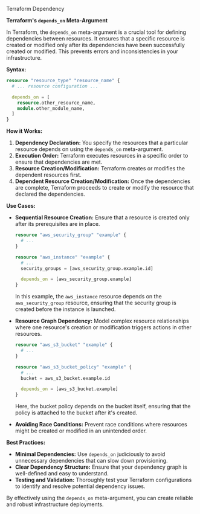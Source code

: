 Terraform Dependency

**Terraform's `depends_on` Meta-Argument**

In Terraform, the `depends_on` meta-argument is a crucial tool for defining dependencies between resources. It ensures that a specific resource is created or modified only after its dependencies have been successfully created or modified. This prevents errors and inconsistencies in your infrastructure.

**Syntax:**

```terraform
resource "resource_type" "resource_name" {
  # ... resource configuration ...

  depends_on = [
    resource.other_resource_name,
    module.other_module_name,
  ]
}
```

**How it Works:**

1. **Dependency Declaration:** You specify the resources that a particular resource depends on using the `depends_on` meta-argument.
2. **Execution Order:** Terraform executes resources in a specific order to ensure that dependencies are met.
3. **Resource Creation/Modification:** Terraform creates or modifies the dependent resources first.
4. **Dependent Resource Creation/Modification:** Once the dependencies are complete, Terraform proceeds to create or modify the resource that declared the dependencies.

**Use Cases:**

* **Sequential Resource Creation:** Ensure that a resource is created only after its prerequisites are in place.
  ```terraform
  resource "aws_security_group" "example" {
    # ...
  }

  resource "aws_instance" "example" {
    # ...
    security_groups = [aws_security_group.example.id]

    depends_on = [aws_security_group.example]
  }
  ```
  In this example, the `aws_instance` resource depends on the `aws_security_group` resource, ensuring that the security group is created before the instance is launched.

* **Resource Graph Dependency:** Model complex resource relationships where one resource's creation or modification triggers actions in other resources.
  ```terraform
  resource "aws_s3_bucket" "example" {
    # ...
  }

  resource "aws_s3_bucket_policy" "example" {
    # ...
    bucket = aws_s3_bucket.example.id

    depends_on = [aws_s3_bucket.example]
  }
  ```
  Here, the bucket policy depends on the bucket itself, ensuring that the policy is attached to the bucket after it's created.

* **Avoiding Race Conditions:** Prevent race conditions where resources might be created or modified in an unintended order.

**Best Practices:**

* **Minimal Dependencies:** Use `depends_on` judiciously to avoid unnecessary dependencies that can slow down provisioning.
* **Clear Dependency Structure:** Ensure that your dependency graph is well-defined and easy to understand.
* **Testing and Validation:** Thoroughly test your Terraform configurations to identify and resolve potential dependency issues.

By effectively using the `depends_on` meta-argument, you can create reliable and robust infrastructure deployments.
